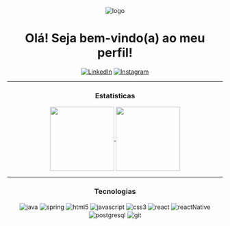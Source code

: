 <div align="center">
    <img alt="logo" src="https://github.com/0ArS0/0ArS0/assets/114269871/81cb0beb-b74d-41fb-9a96-40c9b657c6ab">

# Olá! Seja bem-vindo(a) ao meu perfil!
[![LinkedIn](https://img.shields.io/badge/LinkedIn-0077B5?style=for-the-badge&logo=linkedin&logoColor=white)](https://www.linkedin.com/in/arthurmonteiro-ars/)
[![Instagram](https://img.shields.io/badge/Instagram-E4405F?style=for-the-badge&logo=instagram&logoColor=white)](https://www.instagram.com/apolobela/)


<hr/>

### Estatísticas

<a href="https://github-readme-stats.vercel.app/api?username=0Ars0&show_icons=true&theme=dracula&hide=issues,stars&bg_color=00000000">
  <img height=150 align="center" src="https://github-readme-stats.vercel.app/api?username=0Ars0&show_icons=true&theme=dracula&hide=issues,stars&bg_color=00000000" />
</a>
<a href="https://github-readme-stats.vercel.app/api/top-langs/?username=0ArS0&langs_count=10&layout=compact&bg_color=00000000&size_weight=0.5&count_weight=0.5&text_color=fff">
  <img height=150 align="center" src="https://github-readme-stats.vercel.app/api/top-langs/?username=0ArS0&langs_count=10&layout=compact&bg_color=00000000&size_weight=0.5&count_weight=0.5&text_color=fff" />
</a>

</div>
<hr/>

<div align="center">

### Tecnologias

<div style="display: inline_block">
    <img align="center" alt="java" src="https://img.shields.io/badge/Java-ED8B00?style=for-the-badge&logo=openjdk&logoColor=white">
    <img align="center" alt="spring" src="https://img.shields.io/badge/Spring-6DB33F?style=for-the-badge&logo=spring&logoColor=white">
    <img align="center" alt="html5" src="https://img.shields.io/badge/HTML5-E34F26?style=for-the-badge&logo=html5&logoColor=white">
    <img align="center" alt="javascript" src="https://img.shields.io/badge/JavaScript-F7DF1E?style=for-the-badge&logo=javascript&logoColor=black">
    <img align="center" alt="css3" src="https://img.shields.io/badge/CSS3-1572B6?style=for-the-badge&logo=css3&logoColor=white">
    <img align="center" alt="react" src="https://img.shields.io/badge/React-20232A?style=for-the-badge&logo=react&logoColor=61DAFB">
    <img align="center" alt="reactNative" src="https://img.shields.io/badge/React_Native-20232A?style=for-the-badge&logo=react&logoColor=61DAFB">
    <img align="center" alt="postgresql" src="https://img.shields.io/badge/PostgreSQL-316192?style=for-the-badge&logo=postgresql&logoColor=white">
    <img align="center" alt="git" src="https://img.shields.io/badge/git-%23F05033.svg?style=for-the-badge&logo=git&logoColor=white">
</div>
</div>
